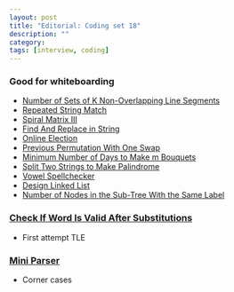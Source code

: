```yaml
---
layout: post
title: "Editorial: Coding set 18" 
description: ""
category: 
tags: [interview, coding]
--- 
```


### Good for whiteboarding

* [Number of Sets of K Non-Overlapping Line Segments](https://leetcode.com/submissions/detail/412869778/)
* [Repeated String Match](https://leetcode.com/submissions/detail/413109081/)
* [Spiral Matrix III](https://leetcode.com/submissions/detail/413186272/)
* [Find And Replace in String](https://leetcode.com/submissions/detail/414724795/)
* [Online Election](https://leetcode.com/submissions/detail/414729106/)
* [Previous Permutation With One Swap](https://leetcode.com/submissions/detail/415070360/)
* [Minimum Number of Days to Make m Bouquets](https://leetcode.com/submissions/detail/415074020/)
* [Split Two Strings to Make Palindrome](https://leetcode.com/submissions/detail/416555734/)
* [Vowel Spellchecker](https://leetcode.com/submissions/detail/416888783/)
* [Design Linked List](https://leetcode.com/submissions/detail/416910725/)
* [Number of Nodes in the Sub-Tree With the Same Label](https://leetcode.com/submissions/detail/417644911/)

### [Check If Word Is Valid After Substitutions](https://leetcode.com/submissions/detail/413940655/)
* First attempt TLE

### [Mini Parser](https://leetcode.com/submissions/detail/416577220/)
* Corner cases

